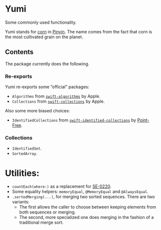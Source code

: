 # Yumi
Some commonly used functionality.

Yumi stands for [corn](https://en.wikipedia.org/wiki/Maize) in [Pinyin](https://en.wikipedia.org/wiki/Pinyin). The name comes from the fact that corn is the most cultivated grain on the planet.

## Contents

The package currently does the following.

### Re-exports

Yumi re-exports some ”official” packages:

- `Algorithms` from [`swift-algorithms`](https://github.com/apple/swift-algorithms) by Apple.
- `Collections` from [`swift-collections`](https://github.com/apple/swift-collections) by Apple.

Also some more biased choices:
- `IdentifiedCollections` from [`swift-identified-collections`](https://github.com/pointfreeco/swift-identified-collections) by [Point-Free](https://www.pointfree.co).


### Collections

- `IdentifiedSet`.
- `SortedArray`.


# Utilities:

- `countEach(where:)` as a replacement for [SE-0220](https://github.com/apple/swift-evolution/blob/main/proposals/0220-count-where.md).
- Some equality helpers: `memoryEqual`, `@MemoryEqual` and `@AlwaysEqual`.
- `.sortedMerging(...)`, for merging two sorted sequences. There are two variants:
    - The first allows the caller to choose between keeping elements from both sequences or merging.
    - The second, more specialized one does merging in the fashion of a traditional merge sort.
